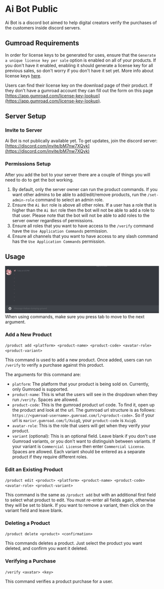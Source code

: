 # Ai Bot Public
Ai Bot is a discord bot aimed to help digital creators verify the purchases of the customers inside discord servers.

## Gumroad Requirements
In order for license keys to be generated for uses, ensure that the `Generate a unique license key per sale` option is enabled on all of your products. If you don't have it  enabled, enabling it should generate a license key for all previous sales, so don't worry if you don't have it set yet. More info about license keys [here](https://help.gumroad.com/article/76-license-keys).

Users can find their license key on the download page of their product. If they don't have a gumroad account they can fill out the form on this page [https://app.gumroad.com/license-key-lookup](https://app.gumroad.com/license-key-lookup).

## Server Setup
### Invite to Server
Ai Bot is not publically available yet. To get updates, join the discord server: [https://discord.com/invite/bM7nw7XQyk](https://discord.com/invite/bM7nw7XQyk)

### Permissions Setup
After you add the bot to your server there are a couple of things you will need to do to get the bot working.
1. By default, only the server owner can run the product commands. If you want other admins to be able to add/edit/remove products, run the `/set-admin-role` command to select an admin role.
2. Ensure the `Ai Bot` role is above all other roles. If a user has a role that is higher than the `Ai Bot` role then the bot will not be able to add a role to that user. Please note that the bot will not be able to add roles to the server owner regardless of permissions.
3. Ensure all roles that you want to have access to the `/verify` command have the `Use Application Commands` permission.
4. Ensure all channels that you want to have access to any slash command has the `Use Application Commands` permission.

## Usage
![](docs/assets/product-add.gif)
When using commands, make sure you press tab to move to the next argument.

### Add a New Product
`/product add <platform> <product-name> <product-code> <avatar-role> <product-variant>`

This command is used to add a new product. Once added, users can run `/verify` to verify a purchase against this product.

The arguments for this command are:
- `platform`: The platform that your product is being sold on. Currently, only Gumroad is supported.
- `product-name`: This is what the users will see in the dropdown when they run `/verify`. Spaces are allowed.
- `product-code`: This is the gumroad product url code. To find it, open up the product and look at the url. The gumroad url structure is as follows: `https://<gumroad-username>.gumroad.com/l/<product-code>`. So if your  url is `marivr.gumroad.com/l/XuigQ`, your `product-code` is `XuigQ`.
- `avatar-role`: This is the role that users will get when they verify your product.
- `variant` (optional): This is an optional field. Leave blank if you don't use Gumroad variants, or you don't want to distinguish between variants. If your variant is `Commercial License` then enter `Commercial License`. Spaces are allowed. Each variant should be entered as a separate product if they require different roles.

### Edit an Existing Product
`/product edit <product> <platform> <product-name> <product-code> <avatar-role> <product-variant>`

This command is the same as  `/product add` but with an additional first field to select what product to edit. You must re-enter all fields again, otherwise they will be set to blank. If you want to remove a variant, then click on the variant field and leave blank.

### Deleting a Product
`/product delete <product> <confirmation>`

This commands deletes a product. Just select the product you want deleted, and confirm you want it deleted.

### Verifying a Purchase
`/verify <avatar> <key>`

This command verifies a product purchase for a user.
